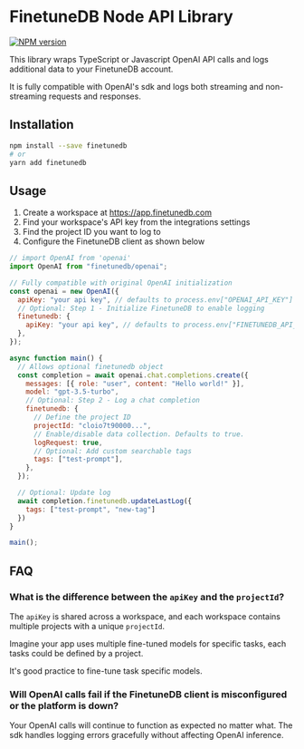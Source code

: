 # FinetuneDB     Node API Library

[![NPM version](https://img.shields.io/npm/v/finetunedb.svg)](https://npmjs.org/package/finetunedb)

This library wraps TypeScript or Javascript OpenAI API calls and logs additional data to your FinetuneDB account.

It is fully compatible with OpenAI's sdk and logs both streaming and non-streaming requests and responses.


## Installation

```sh
npm install --save finetunedb
# or
yarn add finetunedb
```

## Usage

1. Create a workspace at https://app.finetunedb.com
2. Find your workspace's API key from the integrations settings
3. Find the project ID you want to log to
4. Configure the FinetuneDB client as shown below

```js
// import OpenAI from 'openai'
import OpenAI from "finetunedb/openai";

// Fully compatible with original OpenAI initialization
const openai = new OpenAI({
  apiKey: "your api key", // defaults to process.env["OPENAI_API_KEY"]
  // Optional: Step 1 - Initialize FinetuneDB to enable logging
  finetunedb: {
    apiKey: "your api key", // defaults to process.env["FINETUNEDB_API_KEY"]
  },
});

async function main() {
  // Allows optional finetunedb object
  const completion = await openai.chat.completions.create({
    messages: [{ role: "user", content: "Hello world!" }],
    model: "gpt-3.5-turbo",
    // Optional: Step 2 - Log a chat completion
    finetunedb: {
      // Define the project ID 
      projectId: "cloio7t90000...",
      // Enable/disable data collection. Defaults to true.
      logRequest: true, 
      // Optional: Add custom searchable tags
      tags: ["test-prompt"],
    },
  });

  // Optional: Update log
  await completion.finetunedb.updateLastLog({
    tags: ["test-prompt", "new-tag"]
  })
}

main();
```

## FAQ

### <b>What is the difference between the `apiKey` and the `projectId`?</b>

The `apiKey` is shared across a workspace, and each workspace contains multiple projects with a unique `projectId`.

Imagine your app uses multiple fine-tuned models for specific tasks, each tasks could be defined by a project.

It's good practice to fine-tune task specific models.


### <b>Will OpenAI calls fail if the FinetuneDB client is misconfigured or the platform is down?</b>

Your OpenAI calls will continue to function as expected no matter what. The sdk handles logging errors gracefully without affecting OpenAI inference.
